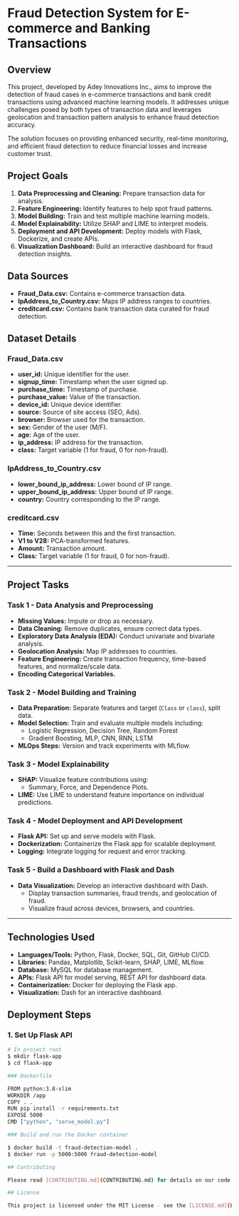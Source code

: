 # Fraud Detection System for E-commerce and Banking Transactions

## Overview

This project, developed by Adey Innovations Inc., aims to improve the detection of fraud cases in e-commerce transactions and bank credit transactions using advanced machine learning models. It addresses unique challenges posed by both types of transaction data and leverages geolocation and transaction pattern analysis to enhance fraud detection accuracy.

The solution focuses on providing enhanced security, real-time monitoring, and efficient fraud detection to reduce financial losses and increase customer trust. 

## Project Goals

1. **Data Preprocessing and Cleaning:** Prepare transaction data for analysis.
2. **Feature Engineering:** Identify features to help spot fraud patterns.
3. **Model Building:** Train and test multiple machine learning models.
4. **Model Explainability:** Utilize SHAP and LIME to interpret models.
5. **Deployment and API Development:** Deploy models with Flask, Dockerize, and create APIs.
6. **Visualization Dashboard:** Build an interactive dashboard for fraud detection insights.

## Data Sources

- **Fraud_Data.csv:** Contains e-commerce transaction data.
- **IpAddress_to_Country.csv:** Maps IP address ranges to countries.
- **creditcard.csv:** Contains bank transaction data curated for fraud detection.

## Dataset Details

### Fraud_Data.csv
- **user_id:** Unique identifier for the user.
- **signup_time:** Timestamp when the user signed up.
- **purchase_time:** Timestamp of purchase.
- **purchase_value:** Value of the transaction.
- **device_id:** Unique device identifier.
- **source:** Source of site access (SEO, Ads).
- **browser:** Browser used for the transaction.
- **sex:** Gender of the user (M/F).
- **age:** Age of the user.
- **ip_address:** IP address for the transaction.
- **class:** Target variable (1 for fraud, 0 for non-fraud).

### IpAddress_to_Country.csv
- **lower_bound_ip_address:** Lower bound of IP range.
- **upper_bound_ip_address:** Upper bound of IP range.
- **country:** Country corresponding to the IP range.

### creditcard.csv
- **Time:** Seconds between this and the first transaction.
- **V1 to V28:** PCA-transformed features.
- **Amount:** Transaction amount.
- **Class:** Target variable (1 for fraud, 0 for non-fraud).

---

## Project Tasks

### Task 1 - Data Analysis and Preprocessing

- **Missing Values:** Impute or drop as necessary.
- **Data Cleaning:** Remove duplicates, ensure correct data types.
- **Exploratory Data Analysis (EDA):** Conduct univariate and bivariate analysis.
- **Geolocation Analysis:** Map IP addresses to countries.
- **Feature Engineering:** Create transaction frequency, time-based features, and normalize/scale data.
- **Encoding Categorical Variables.**

### Task 2 - Model Building and Training

- **Data Preparation:** Separate features and target (`Class` or `class`), split data.
- **Model Selection:** Train and evaluate multiple models including:
  - Logistic Regression, Decision Tree, Random Forest
  - Gradient Boosting, MLP, CNN, RNN, LSTM
- **MLOps Steps:** Version and track experiments with MLflow.

### Task 3 - Model Explainability

- **SHAP:** Visualize feature contributions using:
  - Summary, Force, and Dependence Plots.
- **LIME:** Use LIME to understand feature importance on individual predictions.

### Task 4 - Model Deployment and API Development

- **Flask API:** Set up and serve models with Flask.
- **Dockerization:** Containerize the Flask app for scalable deployment.
- **Logging:** Integrate logging for request and error tracking.

### Task 5 - Build a Dashboard with Flask and Dash

- **Data Visualization:** Develop an interactive dashboard with Dash.
  - Display transaction summaries, fraud trends, and geolocation of fraud.
  - Visualize fraud across devices, browsers, and countries.

---

## Technologies Used

- **Languages/Tools:** Python, Flask, Docker, SQL, Git, GitHub CI/CD.
- **Libraries:** Pandas, Matplotlib, Scikit-learn, SHAP, LIME, MLflow.
- **Database:** MySQL for database management.
- **APIs:** Flask API for model serving, REST API for dashboard data.
- **Containerization:** Docker for deploying the Flask app.
- **Visualization:** Dash for an interactive dashboard.


## Deployment Steps

### 1. Set Up Flask API

```bash
# In project root
$ mkdir flask-app
$ cd flask-app

### Dockerfile

FROM python:3.8-slim
WORKDIR /app
COPY . .
RUN pip install -r requirements.txt
EXPOSE 5000
CMD ["python", "serve_model.py"]

### Build and run the Docker container

$ docker build -t fraud-detection-model .
$ docker run -p 5000:5000 fraud-detection-model

## Contributing

Please read [CONTRIBUTING.md](CONTRIBUTING.md) for details on our code of conduct, and the process for submitting pull requests.

## License

This project is licensed under the MIT License - see the [LICENSE.md](LICENSE.md) file for details.
